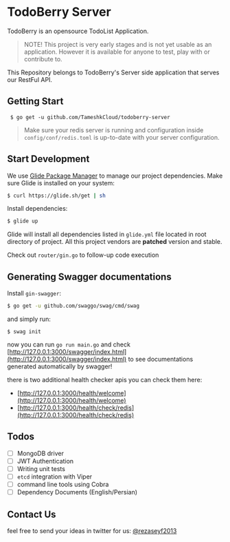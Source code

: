 # TodoBerry Server
TodoBerry is an opensource TodoList Application. 

> NOTE!
> This project is very early stages and is not yet usable as an application. However it is available for anyone to test, play with or contribute to.

This Repository belongs to TodoBerry's Server side application that serves our
RestFul API.



## Getting Start

```
 $ go get -u github.com/TameshkCloud/todoberry-server
```

> Make sure your redis server is running and configuration inside `config/conf/redis.toml` is up-to-date with your server configuration.


## Start Development

We use [Glide Package Manager](https://github.com/Masterminds/glide) to manage
our project dependencies. Make sure Glide is installed on your system:

```bash
$ curl https://glide.sh/get | sh
```

Install dependencies:

```bash
$ glide up
```

Glide will install all dependencies listed in `glide.yml` file located in root directory
of project. All this project vendors are **patched** version and stable.

Check out `router/gin.go` to follow-up code execution

## Generating Swagger documentations
Install `gin-swagger`:

```bash
$ go get -u github.com/swaggo/swag/cmd/swag
```

and simply run:

```
$ swag init
```

now you can run `go run main.go`  and check [http://127.0.0.1:3000/swagger/index.html](http://127.0.0.1:3000/swagger/index.html) to see documentations generated automatically by swagger!

there is two additional health checker apis you can check them here:
 - [http://127.0.0.1:3000/health/welcome](http://127.0.0.1:3000/health/welcome)
 - [http://127.0.0.1:3000/health/check/redis](http://127.0.0.1:3000/health/check/redis)
 
 
 
## Todos
 - [ ] MongoDB driver
 - [ ] JWT Authentication
 - [ ] Writing unit tests
 - [ ] `etcd` integration with Viper
 - [ ] command line tools using Cobra
 - [ ] Dependency Documents (English/Persian)
 
## Contact Us
feel free to send your ideas in twitter for us: [@rezaseyf2013](https://twitter.com/rezaseyf2013)
